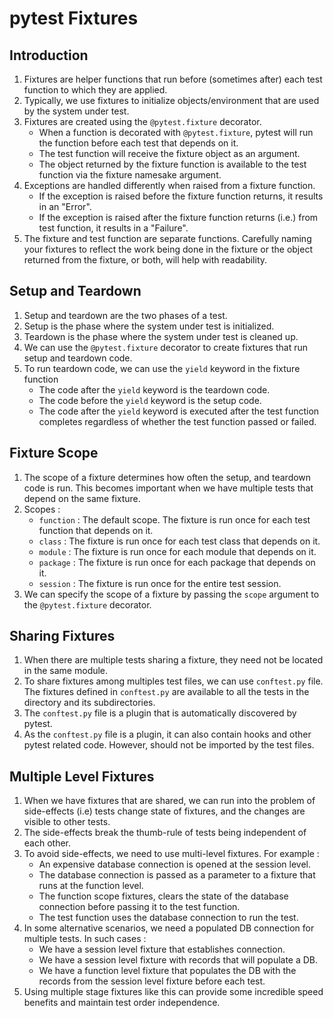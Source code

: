 # pytest Fixtures

## Introduction
1. Fixtures are helper functions that run before (sometimes after) each test function to which they are
   applied.
2. Typically, we use fixtures to initialize objects/environment that are used by the system under test.
3. Fixtures are created using the `@pytest.fixture` decorator.
    - When a function is decorated with `@pytest.fixture`, pytest will run the function before each test
      that depends on it.
    - The test function will receive the fixture object as an argument.
    - The object returned by the fixture function is available to the test function via the fixture namesake
      argument.
4. Exceptions are handled differently when raised from a fixture function.
    - If the exception is raised before the fixture function returns, it results in an "Error".
    - If the exception is raised after the fixture function returns (i.e.) from test function, it results in
      a "Failure".
5. The fixture and test function are separate functions. Carefully naming your fixtures to reflect the work being done in the fixture or the object returned from the fixture, or both, will help with readability.

## Setup and Teardown
1. Setup and teardown are the two phases of a test.
2. Setup is the phase where the system under test is initialized.
3. Teardown is the phase where the system under test is cleaned up.
4. We can use the `@pytest.fixture` decorator to create fixtures that run setup and teardown code.
5. To run teardown code, we can use the `yield` keyword in the fixture function
   - The code after the `yield` keyword is the teardown code.
   - The code before the `yield` keyword is the setup code.
   - The code after the `yield` keyword is executed after the test function completes regardless of whether
     the test function passed or failed.

## Fixture Scope
1. The scope of a fixture determines how often the setup, and teardown code is run. This becomes important
   when we have multiple tests that depend on the same fixture.
2. Scopes :
   - `function` : The default scope. The fixture is run once for each test function that depends on it.
   - `class` : The fixture is run once for each test class that depends on it.
   - `module` : The fixture is run once for each module that depends on it.
   - `package` : The fixture is run once for each package that depends on it.
   - `session` : The fixture is run once for the entire test session.
3. We can specify the scope of a fixture by passing the `scope` argument to the `@pytest.fixture` decorator.

## Sharing Fixtures
1. When there are multiple tests sharing a fixture, they need not be located in the same module.
2. To share fixtures among multiples test files, we can use `conftest.py` file. The fixtures defined in `conftest.py` are available to all the tests in the directory and its subdirectories.
3. The `conftest.py` file is a plugin that is automatically discovered by pytest.
4. As the `conftest.py` file is a plugin, it can also contain hooks and other pytest related code. However, should not be imported by the test files.

## Multiple Level Fixtures
1. When we have fixtures that are shared, we can run into the problem of side-effects (i.e) tests change state of fixtures, and the changes are visible to other tests.
2. The side-effects break the thumb-rule of tests being independent of each other.
3. To avoid side-effects, we need to use multi-level fixtures. For example :
   - An expensive database connection is opened at the session level.
   - The database connection is passed as a parameter to a fixture that runs at the function level.
   - The function scope fixtures, clears the state of the database connection before passing it to the test
     function.
   - The test function uses the database connection to run the test.
4. In some alternative scenarios, we need a populated DB connection for multiple tests. In such cases :
   - We have a session level fixture that establishes connection.
   - We have a session level fixture with records that will populate a DB.
   - We have a function level fixture that populates the DB with the records from the session level fixture before each test.
5. Using multiple stage fixtures like this can provide some incredible speed benefits and maintain test order independence.
